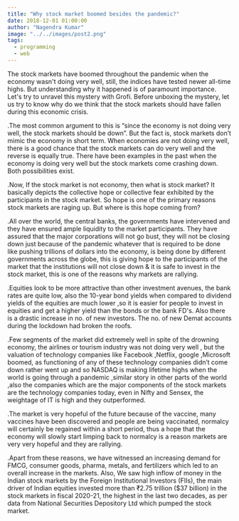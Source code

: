 ```yaml
---
title: "Why stock market boomed besides the pandemic?"
date: 2018-12-01 01:00:00
author: "Nagendra Kumar"
image: "../../images/post2.png"
tags:
  - programming
  - web
---
```


The stock markets have boomed throughout the pandemic when the economy wasn't doing very well, still, the indices have tested newer all-time highs. But understanding why it happened is of paramount importance. Let's try to unravel this mystery with Grofi.
Before unboxing the mystery, let us try to know why do we think that the stock markets should have fallen during this economic crisis.

.The most common argument to this is “since the economy is not doing very well, the stock markets should be down”. But the fact is, stock markets don’t mimic the economy in short term. When economies are not doing very well, there is a good chance that the stock markets can do very well and the reverse is equally true. There have been examples in the past when the economy is doing very well but the stock markets come crashing down. Both possibilities exist.

.Now, If the stock market is not economy, then what is stock market?
It basically depicts the collective hope or collective fear exhibited by the participants in the stock market. So hope is one of the primary reasons stock markets are raging up.
But where is this hope coming from?

.All over the world, the central banks, the governments have intervened and they have ensured ample liquidity to the market participants. They have assured that the major corporations will not go bust, they will not be closing down just because of the pandemic whatever that is required to be done like pushing trillions of dollars into the economy, is being done by different governments across the globe, this is giving hope to the participants of the market that the institutions will not close down & it is safe to invest in the stock market, this is one of the reasons why markets are rallying.

.Equities look to be more attractive than other investment avenues, the bank rates are quite low, also the 10-year bond yields when compared to dividend yields of the equities are much lower ,so it is easier for people to invest in equities and get a higher yield than the bonds or the bank FD's. Also there is a drastic increase in no. of new investors. The no. of new Demat accounts during the lockdown had broken the roofs.

.Few segments of the market did extremely well in spite of the drowning economy, the airlines or tourism industry was not doing very well , but the valuation of technology companies like Facebook ,Netflix, google ,Microsoft boomed, as functioning of any of these technology companies didn’t come down rather went up and so NASDAQ is making lifetime highs when the world is going through a pandemic ,similar story in other parts of the world ,also the companies which are the major components of the stock markets are the technology companies today, even in Nifty and Sensex, the weightage of IT is high and they outperformed.

.The market is very hopeful of the future because of the vaccine, many vaccines have been discovered and people are being vaccinated, normalcy will certainly be regained within a short period, thus a hope that the economy will slowly start limping back to normalcy is a reason markets are very very hopeful and they are rallying.

.Apart from these reasons, we have witnessed an increasing demand for FMCG, consumer goods, pharma, metals, and fertilizers which led to an overall increase in the markets.
Also, We saw high inflow of money in the Indian stock markets by the Foreign Institutional Investors (FIIs), the main driver of Indian equities invested more than ₹2.75 trillion (\$37 billion) in the stock markets in fiscal 2020-21, the highest in the last two decades, as per data from National Securities Depository Ltd which pumped the stock market.
